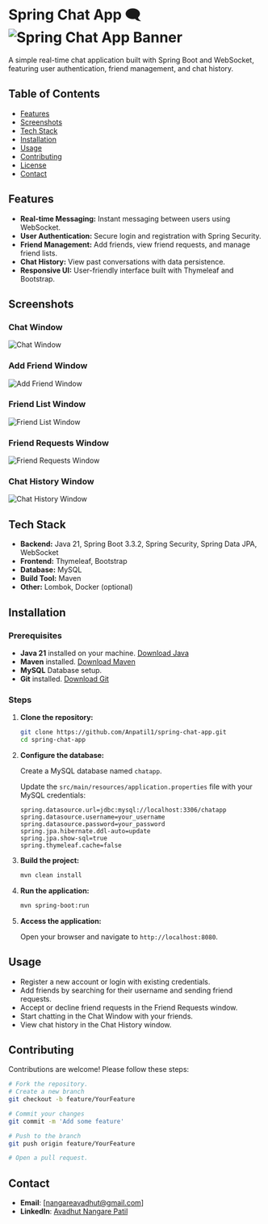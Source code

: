 # Spring Chat App 🗨️ ![Spring Chat App Banner](prjScreenshots/ChatWindow.png)

A simple real-time chat application built with Spring Boot and WebSocket, featuring user authentication, friend management, and chat history.

## Table of Contents
- [Features](#features)
- [Screenshots](#screenshots)
- [Tech Stack](#tech-stack)
- [Installation](#installation)
- [Usage](#usage)
- [Contributing](#contributing)
- [License](#license)
- [Contact](#contact)

## Features
- **Real-time Messaging:** Instant messaging between users using WebSocket.
- **User Authentication:** Secure login and registration with Spring Security.
- **Friend Management:** Add friends, view friend requests, and manage friend lists.
- **Chat History:** View past conversations with data persistence.
- **Responsive UI:** User-friendly interface built with Thymeleaf and Bootstrap.

## Screenshots
### Chat Window
![Chat Window](prjScreenshots/ChatWindow.png)

### Add Friend Window
![Add Friend Window](prjScreenshots/AddFriendWindow.png)

### Friend List Window
![Friend List Window](prjScreenshots/FriendListWindow.png)

### Friend Requests Window
![Friend Requests Window](prjScreenshots/FriendRequestsWindow.png)

### Chat History Window
![Chat History Window](prjScreenshots/ChatHistoryWindow.png)

## Tech Stack
- **Backend:** Java 21, Spring Boot 3.3.2, Spring Security, Spring Data JPA, WebSocket
- **Frontend:** Thymeleaf, Bootstrap
- **Database:** MySQL
- **Build Tool:** Maven
- **Other:** Lombok, Docker (optional)

## Installation

### Prerequisites
- **Java 21** installed on your machine. [Download Java](https://www.oracle.com/java/technologies/javase/jdk21-archive-downloads.html)
- **Maven** installed. [Download Maven](https://maven.apache.org/download.cgi)
- **MySQL** Database setup.
- **Git** installed. [Download Git](https://git-scm.com/downloads)

### Steps
1. **Clone the repository:**
    ```bash
    git clone https://github.com/Anpatil1/spring-chat-app.git
    cd spring-chat-app
    ```

2. **Configure the database:**

    Create a MySQL database named `chatapp`.

    Update the `src/main/resources/application.properties` file with your MySQL credentials:

    ```properties
    spring.datasource.url=jdbc:mysql://localhost:3306/chatapp
    spring.datasource.username=your_username
    spring.datasource.password=your_password
    spring.jpa.hibernate.ddl-auto=update
    spring.jpa.show-sql=true
    spring.thymeleaf.cache=false
    ```

3. **Build the project:**
    ```bash
    mvn clean install
    ```

4. **Run the application:**
    ```bash
    mvn spring-boot:run
    ```

5. **Access the application:**

    Open your browser and navigate to `http://localhost:8080`.

## Usage

- Register a new account or login with existing credentials.
- Add friends by searching for their username and sending friend requests.
- Accept or decline friend requests in the Friend Requests window.
- Start chatting in the Chat Window with your friends.
- View chat history in the Chat History window.

## Contributing

Contributions are welcome! Please follow these steps:

```bash
# Fork the repository.
# Create a new branch
git checkout -b feature/YourFeature

# Commit your changes
git commit -m 'Add some feature'

# Push to the branch
git push origin feature/YourFeature

# Open a pull request.
```
## Contact

- **Email**: [nangareavadhut@gmail.com]
- **LinkedIn**: [Avadhut Nangare Patil](https://www.linkedin.com/in/avadhut-nangare-patil-470901250/)
